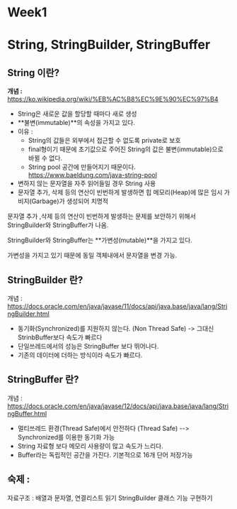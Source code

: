 # Week1

# String, StringBuilder, StringBuffer

## String 이란?

**개념 :** 
https://ko.wikipedia.org/wiki/%EB%AC%B8%EC%9E%90%EC%97%B4

- String은 새로운 값을 할당할 때마다 새로 생성
- **불변(immutable)**의 속성을 가지고 있다.
- 이유 : 
    - String의 값들은 외부에서 접근할 수 없도록 private로 보호
    - final형이기 때문에 초기값으로 주어진 String의 값은 불변(immutable)으로 바뀔 수 없다.
    - String pool 공간에 만들어지기 때문이다. https://www.baeldung.com/java-string-pool
- 변하지 않는 문자열을 자주 읽어들일 경우 String 사용
- 문자열 추가, 삭제 등의 연산이 빈번하게 발생하면 힙 메모리(Heap)에 많은 임시 가비지(Garbage)가 생성되어 치명적


문자열 추가 ,삭제 등의 연산이 빈번하게 발생하는 문제를 보안하기 위해서 StringBuilder와 StringBuffer가 나옴.

StringBuilder와 StringBuffer는 **가변성(mutable)**을 가지고 있다.

가변성을 가지고 있기 때문에 동일 객체내에서 문자열을 변경 가능.

## StringBuilder 란?

개념 : https://docs.oracle.com/en/java/javase/11/docs/api/java.base/java/lang/StringBuilder.html

- 동기화(Synchronized)를 지원하지 않는다. (Non Thread Safe) -> 그대신 StrinbBuffer보다 속도가 빠르다
- 단일쓰레드에서의 성능은 StringBuffer 보다 뛰어나다.
- 기존의 데이터에 더하는 방식이라 속도가 빠르다.

## StringBuffer 란?

개념 : 
https://docs.oracle.com/en/java/javase/12/docs/api/java.base/java/lang/StringBuffer.html

- 멀티쓰레드 환경(Thread Safe)에서 안전하다 (Thread Safe) --> Synchronized를 이용한 동기화 가능
- String 자료형 보다 메모리 사용량이 많고 속도가 느리다.
- Buffer라는 독립적인 공간을 가진다. 기본적으로 16개 단어 저장가능


## 숙제 : 

자료구조 : 배열과 문자열, 연결리스트 읽기
StringBuilder 클래스 기능 구현하기
